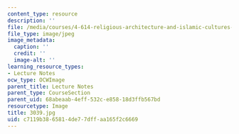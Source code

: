 ```yaml
---
content_type: resource
description: ''
file: /media/courses/4-614-religious-architecture-and-islamic-cultures-fall-2002/c7119b3865814de77dffaa165f2c6669_3039.jpg
file_type: image/jpeg
image_metadata:
  caption: ''
  credit: ''
  image-alt: ''
learning_resource_types:
- Lecture Notes
ocw_type: OCWImage
parent_title: Lecture Notes
parent_type: CourseSection
parent_uid: 68abeaab-4eff-532c-e858-18d3ffb567bd
resourcetype: Image
title: 3039.jpg
uid: c7119b38-6581-4de7-7dff-aa165f2c6669
---
```

